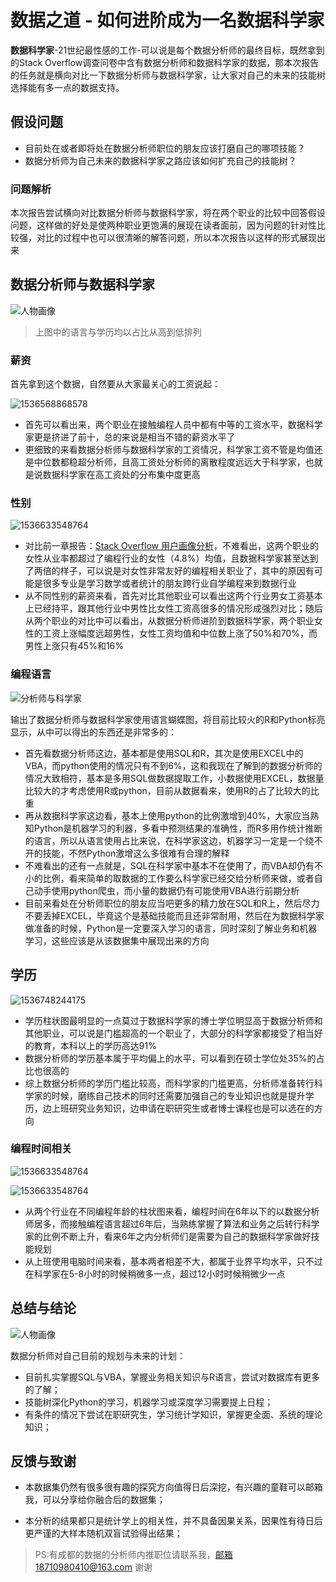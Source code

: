# 数据之道 - 如何进阶成为一名数据科学家

**数据科学家**-21世纪最性感的工作-可以说是每个数据分析师的最终目标，既然拿到的Stack Overflow调查问卷中含有数据分析师和数据科学家的数据，那本次报告的任务就是横向对比一下数据分析师与数据科学家，让大家对自己的未来的技能树选择能有多一点的数据支持。

## 假设问题

- 目前处在或者即将处在数据分析师职位的朋友应该打磨自己的哪项技能？
- 数据分析师为自己未来的数据科学家之路应该如何扩充自己的技能树？

### 问题解析

本次报告尝试横向对比数据分析师与数据科学家，将在两个职业的比较中回答假设问题，这样做的好处是使两种职业更饱满的展现在读者面前，因为问题的针对性比较强，对比的过程中也可以很清晰的解答问题，所以本次报告以这样的形式展现出来

## 数据分析师与数据科学家

![人物画像](http://pcb0gbia7.bkt.clouddn.com/%E7%94%A8%E6%88%B7%E7%94%BB%E5%83%8F.png)

> 上图中的语言与学历均以占比从高到低排列

### 薪资

首先拿到这个数据，自然要从大家最关心的工资说起：

![1536568868578](http://pcb0gbia7.bkt.clouddn.com/%E4%BB%AA%E8%A1%A8%E6%9D%BF14.png)

- 首先可以看出来，两个职业在接触编程人员中都有中等的工资水平，数据科学家更是挤进了前十，总的来说是相当不错的薪资水平了
- 更细致的来看数据分析师与数据科学家的工资情况，科学家工资不管是均值还是中位数都稳超分析师，且高工资处分析师的离散程度远远大于科学家，也就是说数据科学家在高工资处的分布集中度更高

### 性别

![1536633548764](http://pcb0gbia7.bkt.clouddn.com/%E6%80%A7%E5%88%AB.png)

- 对比前一章报告：[Stack Overflow 用户画像分析](https://github.com/AAAlvin/Project_Folder/blob/master/%E6%95%B0%E6%8D%AE%E4%B9%8B%E9%81%93%20-%20Stack%E7%9A%84%E7%94%A8%E6%88%B7%E7%94%BB%E5%83%8F%E5%88%86%E6%9E%90.md)，不难看出，这两个职业的女性从业率都超过了编程行业的女性（4.8%）均值，且数据科学家甚至达到了两倍的样子，可以说是对女性非常友好的编程相关职业了，其中的原因有可能是很多专业是学习数学或者统计的朋友跨行业自学编程来到数据行业
- 从不同性别的薪资来看，首先对比其他职业可以看出这两个行业男女工资基本上已经持平，跟其他行业中男性比女性工资高很多的情况形成强烈对比；随后从两个职业的对比中可以看出，从数据分析师进阶到数据科学家，两个职业女性的工资上涨幅度远超男性，女性工资均值和中位数上涨了50%和70%，而男性上涨只有45%和16%

### 编程语言

![分析师与科学家](http://pcb0gbia7.bkt.clouddn.com/%E5%88%86%E6%9E%90%E5%B8%88%E4%B8%8E%E7%A7%91%E5%AD%A6%E5%AE%B6.png)

输出了数据分析师与数据科学家使用语言蝴蝶图，将目前比较火的R和Python标亮显示，从中可以得出的东西还是非常多的：

- 首先看数据分析师这边，基本都是使用SQL和R，其次是使用EXCEL中的VBA，而python使用的情况只有不到6%，这和我现在了解到的数据分析师的情况大致相符，基本是多用SQL做数据提取工作，小数据使用EXCEL，数据量比较大的才考虑使用R或python，目前从数据看来，使用R的占了比较大的比重
- 再从数据科学家这边看，基本上使用python的比例激增到40%，大家应当熟知Python是机器学习的利器，多看中预测结果的准确性，而R多用作统计推断的语言，所以从语言使用占比来说，在科学家这边，机器学习一定是一个绕不开的技能，不然Python激增这么多很难有合理的解释
- 不难看出的还有一点就是，SQL在科学家中基本不在使用了，而VBA却仍有不小的比例，看来简单的取数据的工作要么科学家已经交给分析师来做，或者自己动手使用python爬虫，而小量的数据仍有可能使用VBA进行前期分析
- 目前来看处在分析师职位的朋友应当吧更多的精力放在SQL和R上，然后尽力不要丢掉EXCEL，毕竟这个是基础技能而且还非常耐用，然后在为数据科学家做准备的时候，Python是一定要深入学习的语言，同时深刻了解业务和机器学习，这些应该是从该数据集中展现出来的方向

## 学历

![1536748244175](http://pcb0gbia7.bkt.clouddn.com/%E5%AD%A6%E5%8E%86%E6%AF%94%E8%BE%83.png)

- 学历柱状图最明显的一点莫过于数据科学家的博士学位明显高于数据分析师和其他职业，可以说是门槛超高的一个职业了，大部分的科学家都接受了相当好的教育，本科以上的学历高达91%
- 数据分析师的学历基本属于平均偏上的水平，可以看到在硕士学位处35%的占比也很高的
- 综上数据分析师的学历门槛比较高，而科学家的门槛更高，分析师准备转行科学家的时候，磨练自己技术的同时还需要加强自己的专业知识也就是提升学历，边上班研究业务知识，边申请在职研究生或者博士课程也是可以选在的方向

### 编程时间相关

![1536633548764](http://pcb0gbia7.bkt.clouddn.com/%E7%BC%96%E7%A8%8B%E5%B9%B4%E9%BE%84.png)

![1536633548764](http://pcb0gbia7.bkt.clouddn.com/%E7%94%B5%E8%84%91%E5%B0%8F%E6%97%B6%E6%AF%94%E8%BE%83.png)

- 从两个行业在不同编程年龄的柱状图来看，编程时间在6年以下的以数据分析师居多，而接触编程语言超过6年后，当熟练掌握了算法和业务之后转行科学家的比例不断上升，看来6年之内分析师们是需要为自己的数据科学家做好技能规划
- 从上班使用电脑时间来看，基本两者相差不大，都属于业界平均水平，只不过在科学家在5-8小时的时候稍微多一点，超过12小时时候稍微少一点

## 总结与结论

![人物画像](http://pcb0gbia7.bkt.clouddn.com/%E7%94%A8%E6%88%B7%E7%94%BB%E5%83%8F.png)

数据分析师对自己目前的规划与未来的计划：

- 目前扎实掌握SQL与VBA，掌握业务相关知识与R语言，尝试对数据库有更多的了解；
- 技能树深化Python的学习，机器学习或深度学习需要提上日程；
- 有条件的情况下尝试在职研究生，学习统计学知识，掌握更全面、系统的理论知识；

## 反馈与致谢

- 本数据集仍然有很多很有趣的探究方向值得日后深挖，有兴趣的童鞋可以邮箱我，可以分享给你融合后的数据集；

- 本分析的结果都只是统计学上的相关性，并不具备因果关系，因果性有待日后更严谨的大样本随机双盲试验得出结果；

> PS:有成都的数据的分析师内推职位请联系我，邮箱18710980410@163.com 谢谢

  
